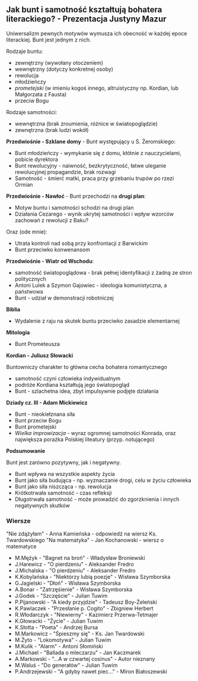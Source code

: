## Jak bunt i samotność kształtują bohatera literackiego? - Prezentacja Justyny Mazur

Uniwersalizm pewnych motywów wymusza ich obecność w każdej epoce literackiej.
Bunt jest jednym z nich.

Rodzaje buntu:
- zewnętrzny (wywołany otoczeniem)
- wewnętrzny (dotyczy konkretnej osoby)
- rewolucja
- młodzieńczy
- *prometejski* (w imieniu kogoś innego, altruistyczny np. Kordian,
lub Małgorzata z Fausta)
- przeciw Bogu

Rodzaje samotności:
- wewnętrzna (brak zroumienia, różnice w światopoglądzie)
- zewnętrzna (brak ludzi wokół)

**Przedwiośnie - Szklane domy** - Bunt występujący u S. Żeromskiego:
- Bunt młodzieńczy - wymykanie się z domu, kłótnie z nauczycielami, pobicie
dyrektora
- Bunt rewolucyjny - naiwność, bezkrytyczność, łatwe uleganie rewolucyjnej
propagandzie, brak rozwagi
- Samotność - śmierć matki, praca przy grzebaniu trupów po rzezi Ormian

**Przedwiośnie - Nawłoć** - Bunt przechodzi na **drugi plan**:
- Motyw buntu i samotności schodzi na drugi plan
- Działania Cezarego - wynik ukrytej samotności i wpływ wzorców zachowań
z rewolucji z Baku?

Oraz (ode mnie):
- Utrata kontroli nad sobą przy konfrontacji z Barwickim
- Bunt przeciwko konwenansom

**Przedwiośnie - Wiatr od Wschodu**:
- samotność światopoglądowa - brak pełnej identyfikacji z żadną
ze stron politycznych
- Antoni Lulek a Szymon Gajowiec - ideologia komunistyczna, a państwowa
- Bunt - udział w demonstracji robotniczej

**Biblia**
- Wydalenie z raju na skutek buntu przeciwko zasadzie elementarnej

**Mitologia**
- Bunt Prometeusza

**Kordian - Juliusz Słowacki**

Buntowniczy charakter to główna cecha bohatera romantycznego
- samotność czyni człowieka indywidualnym
- podróże Kordiana kształtują jego światopogląd
- Bunt - szlachetna idea, zbyt impulsywnie podjęte działania

**Dziady cz. III - Adam Mickiewicz**

- Bunt - nieokiełznana siła
- Bunt przeciw Bogu
- Bunt prometejski
- *Wielka improwizacja* - wyraz ogromnej samotności Konrada, oraz największa
porażka Polskiej liteatury (przyp. notującego)

**Podsumowanie**

Bunt jest zarówno pozytywny, jak i negatywny.

- Bunt wpływa na wszystkie aspekty życia
- Bunt jako siła budująca - np. wyznaczanie drogi, celu w życiu człowieka
- Bunt jako siła niszcząca - np. rewolucja
- Krótkotrwała samotność - czas refleksji
- Długotrwała samotność - może prowadzić do zgorzknienia i innych negatywnych
skutków

### Wiersze

"Nie zdążyłam" - Anna Kamieńska - odpowiedź na wiersz Ks. Twardowskiego
"Na matematyka" - Jan Kochanowski - wiersz o matematyce

- M.Mężyk        - "Bagnet na broń"          - Władysław Broniewski
- J.Harewicz     - "O pierdzeniu"            - Aleksander Fredro
- J.Michalska    - "O pierdzeniu"            - Aleksander Fredro
- K.Kobylańska   - "Niektórzy lubią poezje"  - Wisława Szymborska
- G.Jagielski    - "Dłoń"                    - Wisława Szymborska  
- A.Bonar        - "Zatrzęśienie"            - Wisława Szymborska
- J.Godek        - "Szczęście"               - Julian Tuwim
- P.Pijanowski   - "A kiedy przyjdzie"       - Tadeusz Boy-Żeleński
- K.Pawlaczek    - "Przesłanie p. Cogito"    - Zbigniew Herbert
- R.Włodarczyk   - "Niewierny"               - Kazimierz Przerwa-Tetmajer
- K.Głowacki     - "Życie"                   - Julian Tuwim
- K.Słotta       - "Poeta"                   - Andrzej Bursa
- M.Markowicz    - "Śpieszmy się"            - Ks. Jan Twardowski
- M.Żyto         - "Lokomotywa"              - Julian Tuwim
- M.Kulik        - "Alarm"                   - Antoni Słomiński
- J.Michael      - "Ballada o mleczarzu"     - Jan Kaczmarek
- A.Markowski    - "...A w czwartej cosinus" - Autor nieznany
- M.Waluś        - "Do generałów"            - Julian Tuwim
- P.Andrzejewski - "A gdyby nawet piec..."   - Miron Białoszewski
